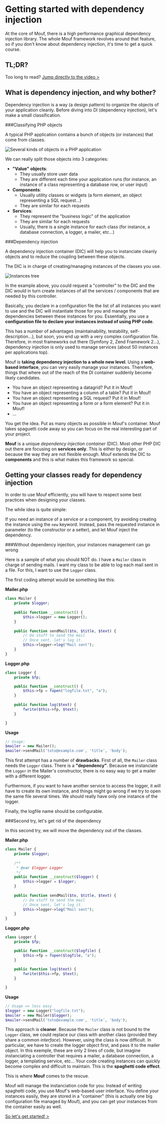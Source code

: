 Getting started with dependency injection
=========================================

At the core of Mouf, there is a high performance graphical dependency injection library.
The whole Mouf framework revolves around that feature, so if you don't know about dependency injection,
it's time to get a quick course.

TL;DR?
------
Too long to read? <a href="mouf_di_ui.md" class="btn btn-primary">Jump directly to the video &gt;</a>

What is dependency injection, and why bother?
---------------------------------------------
Dependency injection is a way (a design pattern) to organize the objects of your application cleanly.
Before diving into DI (dependency injection), let's make a small classification.

###Classifying PHP objects


A typical PHP application contains a bunch of objects (or instances) that come from classes.

![Several kinds of objects in a PHP application](images/several_kinds_of_objects.png)

We can really split those objects into 3 categories:

- **"Value" objects**:
	- They usually store user data
	- They are different each time your application runs (for instance, an instance of a class representing 
a database row, or user input)
- **Components**:
	- Usually utility classes or widgets (a form element, an object representing a SQL request...)
	- They are similar for each requests
- **Services**:
	- They represent the "business logic" of the application
	- They are similar for each requests
	- Usually, there is a single instance for each class (for instance, a database connection,
	a logger, a mailer, etc...)
	
###Dependency injection

A dependency injection container (DIC) will help you to 
instanciate cleanly objects and to reduce the coupling between these objects.

The DIC is in charge of creating/managing instances of the classes you use.

![Instances tree](images/instances_tree.png)

In the example above, you could request a "controller" to the DIC and the DIC would in turn
create instances of all the services / components that are needed by this controller. 
 
Basically, you declare in a configuration file the list of all instances
you want to use and the DIC will instantiate those for you and manage the dependencies between these
instances for you. Essentially, you use a **configuration file to declare your instances instead of using PHP code**.

This has a number of advantages (maintainability, testability, self-description...), but soon, you end up with a very 
complex configuration file. Therefore, in most frameworks out there (Symfony 2, Zend Framework 2...), 
dependency injection is only used to manage services (about 50 instances per applications top). 

Mouf is **taking dependency injection to a whole new level**. Using a **web-based interface**, 
you can very easily manage your instances. Therefore, things that where out of the reach of the DI container
suddenly become likely candidates.

- You have an object representing a datagrid? Put it in Mouf!
- You have an object representing a column of a table? Put it in Mouf!
- You have an object representing a SQL request? Put it in Mouf!
- You have an object representing a form or a form element? Put it in Mouf!
- ...

You get the idea. Put as many objects as possible in Mouf's container. Mouf takes spaguetti code away
so you can focus on the real interesting part of your project.

<div class="alert alert-info"><strong>Mouf</strong> is a unique <em>dependency injection
container</em> (DIC). Most other PHP DIC out there are focusing on <strong>services only</strong>.
This is either by design, or because the way they are not flexible enough.
Mouf extends the DIC to <strong>components</strong> and this is what
makes this framework so special.</div>

Getting your classes ready for dependency injection
---------------------------------------------------
In order to use Mouf efficiently, you will have to respect some best practices when designing your classes.

The while idea is quite simple:

<div class="alert alert-info">If you need an instance of a service or a component, try avoiding creating the 
instance using the <code>new</code> keyword. Instead, pass the requested instance in parameter (to the 
constructor or a setter), and let Mouf inject the dependency.</div>


###Without dependency injection, your instances management can go wrong


Here is a sample of what you should NOT do. I have a `Mailer` class in charge of sending mails.
I want my class to be able to log each mail sent in a file. For this, I want to use the `Logger` class.

The first coding attempt would be something like this:

**Mailer.php**
```php
class Mailer {
	private $logger;
	
	public function __construct() {
		$this->logger = new Logger();
	}
	
	public function sendMail($to, $title, $text) {
		// Do stuff to send the mail
		// Once sent, let's log it.
		$this->logger->log("Mail sent");
	}
}
```

**Logger.php**
```php
class Logger {
	private $fp;

	public function __construct() {
		$this->fp = fopen("logfile.txt", "a");
	}
	
	public function log($text) {
		fwrite($this->fp, $text);
	}

}
```

**Usage**
```php
// Usage:
$mailer = new Mailer();
$mailer->sendMail('toto@example.com', 'title', 'body');
```

This first attempt has a number of **drawbacks**.
First of all, the `Mailer` class needs the `Logger` class. There is a **"dependency"**. Because we instanciate 
the `Logger` in the Mailer's constructor, there is no easy way to get a mailer with a different logger.

Furthermore, if you want to have another service to access the logger, it will have to create its own instance,
and things might go wrong if we try to open the same file several times. We should really have only one
instance of the logger.

Finally, the logfile name should be configurable.

###Second try, let's get rid of the dependency


In this second try, we will move the dependency out of the classes.

**Mailer.php**
```php
class Mailer {
	private $logger;
	
	/**
	 * @var $logger Logger
	 */
	public function __construct($logger) {
		$this->logger = $logger;
	}
	
	public function sendMail($to, $title, $text) {
		// Do stuff to send the mail
		// Once sent, let's log it.
		$this->logger->log("Mail sent");
	}
}
```

**Logger.php**
```php
class Logger {
	private $fp;

	public function __construct($logfile) {
		$this->fp = fopen($logfile, "a");
	}
	
	public function log($text) {
		fwrite($this->fp, $text);
	}

}
```

**Usage**
```php
// Usage => less easy
$logger = new Logger("logfile.txt");
$mailer = new Mailer($logger);
$mailer->sendMail('toto@example.com', 'title', 'body');
```

This approach is **cleaner**. Because the `Mailer` class is not bound to the `Logger` class, we could
replace our class with another class (provided they share a common *interface*). However, using the class
is now difficult. In particular, we have to create the logger object first, and pass it to the mailer
object. In this exemple, these are only 2 lines of code, but imagine instanciating a controller that requires
a mailer, a database connection, a logger, a templating service, etc... Your code creating instances can
quickly become complex and difficult to maintain. This is the **spaghetti code effect**.

This is where **Mouf** comes to the rescue.

Mouf will manage the instanciation code for you. Instead of writing spaghetti code, you use Mouf's 
web-based user interface. You define your instances easily, they are stored in a "container" (this is
actually one big configuration file managed by Mouf), and you can get your instances from the container 
easily as well.

<a href="mouf_di_ui.md" class="btn btn-primary">So let's get started! &gt;</a>
